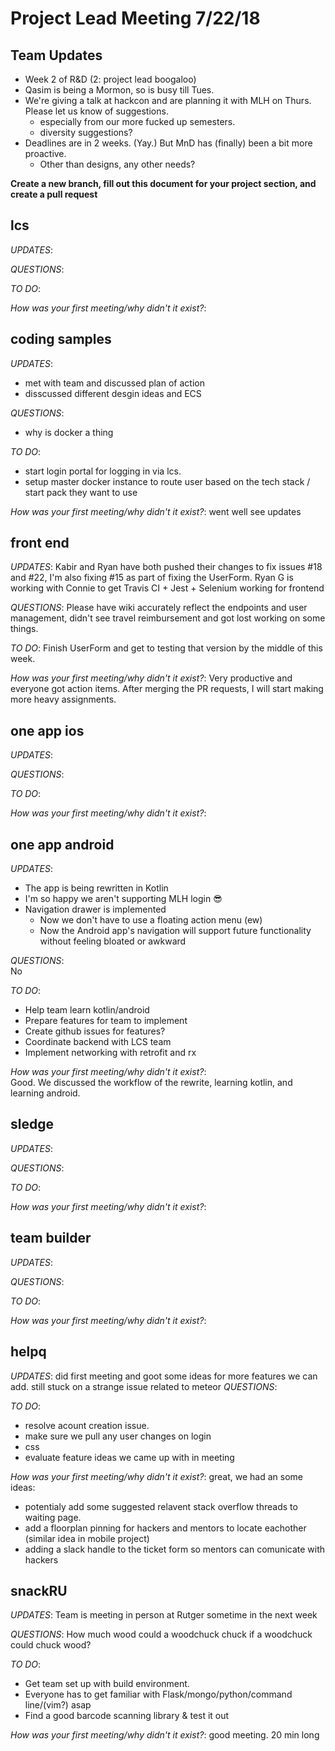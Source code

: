 # Project Lead Meeting 7/22/18
## Team Updates
- Week 2 of R&D (2: project lead boogaloo)
- Qasim is being a Mormon, so is busy till Tues.
- We're giving a talk at hackcon and are planning it with MLH on Thurs. Please let us know of suggestions.
    - especially from our more fucked up semesters.
    - diversity suggestions?
- Deadlines are in 2 weeks. (Yay.) But MnD has (finally) been a bit more proactive.
    - Other than designs, any other needs?

**Create a new branch, fill out this document for your project section, and create a pull request**

## lcs

_UPDATES_:

_QUESTIONS_:

_TO DO_:

_How was your first meeting/why didn't it exist?_:

## coding samples

_UPDATES_:
- met with team and discussed plan of action 
- disscussed different desgin ideas and ECS 

_QUESTIONS_:
- why is docker a thing

_TO DO_:
- start login portal for logging in via lcs.
- setup master docker instance to route user based on the tech stack / start pack they want to use

_How was your first meeting/why didn't it exist?_:
went well see updates

## front end

_UPDATES_: Kabir and Ryan have both pushed their changes to fix issues #18 and #22, I'm also fixing #15 as part of fixing the UserForm.  Ryan G is working with Connie to get Travis CI + Jest + Selenium working for frontend

_QUESTIONS_: Please have wiki accurately reflect the endpoints and user management, didn't see travel reimbursement and got lost working on some things.

_TO DO_: Finish UserForm and get to testing that version by the middle of this week.

_How was your first meeting/why didn't it exist?_:  Very productive and everyone got action items.  After merging the PR requests, I will start making more heavy assignments.

## one app ios

_UPDATES_:

_QUESTIONS_:

_TO DO_:

_How was your first meeting/why didn't it exist?_:

## one app android

_UPDATES_:  
* The app is being rewritten in Kotlin
* I'm so happy we aren't supporting MLH login 😎
* Navigation drawer is implemented
    - Now we don't have to use a floating action menu (ew)
    - Now the Android app's navigation will support future functionality without feeling bloated or awkward

_QUESTIONS_:  
No

_TO DO_:
* Help team learn kotlin/android
* Prepare features for team to implement
* Create github issues for features?
* Coordinate backend with LCS team
* Implement networking with retrofit and rx

_How was your first meeting/why didn't it exist?_:  
Good. We discussed the workflow of the rewrite, learning kotlin, and learning android.

## sledge

_UPDATES_:

_QUESTIONS_:

_TO DO_:

_How was your first meeting/why didn't it exist?_:

## team builder

_UPDATES_:

_QUESTIONS_:

_TO DO_:

_How was your first meeting/why didn't it exist?_:

## helpq

_UPDATES_:
did first meeting and goot some ideas for more features we can add.
still stuck on a strange issue related to meteor
_QUESTIONS_:

_TO DO_:
+ resolve acount creation issue.
+ make sure we pull any user changes on login
+ css
+ evaluate feature ideas we came up with in meeting


_How was your first meeting/why didn't it exist?_:
great, we had an some ideas:
+ potentialy add some suggested relavent stack overflow threads to waiting page.
+ add a floorplan pinning for hackers and mentors to locate eachother (similar idea in mobile project)
+ adding a slack handle to the ticket form so mentors can comunicate with hackers

## snackRU

_UPDATES_: Team is meeting in person at Rutger sometime in the next week

_QUESTIONS_: How much wood could a woodchuck chuck if a woodchuck could chuck wood?

_TO DO_:
- Get team set up with build environment. 
- Everyone has to get familiar with Flask/mongo/python/command line/(vim?) asap
- Find a good barcode scanning library & test it out

_How was your first meeting/why didn't it exist?_: good meeting. 20 min long 
